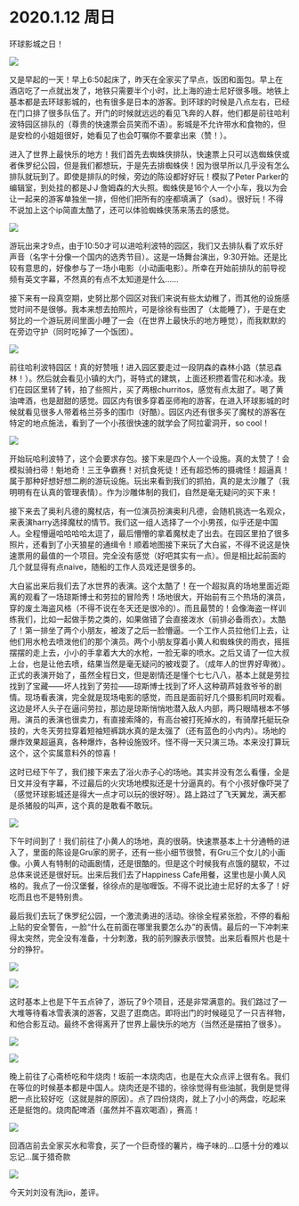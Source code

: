 # 2020.1.12 周日

环球影城之日！

![](../../../.gitbook/assets/img_0674.jpeg)

又是早起的一天！早上6:50起床了，昨天在全家买了早点，饭团和面包。早上在酒店吃了一点就出发了，地铁只需要半个小时，比上海的迪士尼好很多哦。地铁上基本都是去环球影城的，也有很多是日本的游客。到环球的时候是八点左右，已经在门口排了很多队伍了。开门的时候就远远的看见飞奔的人群，他们都是前往哈利波特园区排队的（尊贵的快速票会员笑而不语）。影城是不允许带水和食物的，但是安检的小姐姐很好，她看见了也会叮嘱你不要拿出来（赞！）。

进入了世界上最快乐的地方！我们首先去蜘蛛侠排队，快速票上只可以选蜘蛛侠或者侏罗纪公园，但是我们都想玩，于是先去排蜘蛛侠！因为很早所以几乎没有怎么排队就玩到了。即使是排队的时候，旁边的陈设都好好玩！模拟了Peter Parker的编辑室，到处挂的都是J·J·詹姆森的大头照。蜘蛛侠是16个人一个小车，我以为会让一起来的游客单独坐一排，但他们把所有的座都填满了（sad）。很好玩！不得不说加上这个ip简直太酷了，还可以体验蜘蛛侠荡来荡去的感觉。

![](../../../.gitbook/assets/img_0687.jpeg)

游玩出来才9点，由于10:50才可以进哈利波特的园区，我们又去排队看了欢乐好声音（名字十分像一个国内的选秀节目）。这是一场舞台演出，9:30开始。还是比较有意思的，好像参与了一场小电影（小动画电影）。所幸在开始前排队的前导视频有英文字幕，不然真的有点不太知道是什么……

接下来有一段真空期，史努比那个园区对我们来说有些太幼稚了，而其他的设施感觉时间不是很够。我本来想去拍照片，可是徐徐有些困了（太能睡了），于是在史努比的一个游玩房间里面小睡了一会（在世界上最快乐的地方睡觉），而我默默的在旁边守护（同时吃掉了一个饭团）。

![](../../../.gitbook/assets/img_0691.jpeg)

前往哈利波特园区！真的好赞哦！进入园区要走过一段阴森的森林小路（禁忌森林！）。然后就会看见小镇的大门，哥特式的建筑，上面还积攒着雪花和冰凌。我们在园区里转了转，拍了些照片，买了两根churritos，感觉有点太甜了。喝了黄油啤酒，也是甜甜的感觉。园区内有很多穿着巫师袍的游客，在进入环球影城的时候就看见很多人带着格兰芬多的围巾（好酷）。园区内还有很多买了魔杖的游客在特定的地点施法，看到了一个小孩很快速的就学会了阿拉霍洞开，so cool！

![](../../../.gitbook/assets/img_0656.jpeg)

开始玩哈利波特了，这个会要求存包。接下来是四个人一个设施。真的太赞了！会模拟骑扫帚！魁地奇！三王争霸赛！对抗食死徒！还有超恐怖的摄魂怪！超逼真！属于那种好想好想二刷的游玩设施。玩出来看到我们的抓拍，真的是太沙雕了（我明明有在认真的管理表情）。作为沙雕体制的我们，自然是毫无疑问的买下来！

接下来去了奥利凡德的魔杖店，有一位演员扮演奥利凡德，会随机挑选一名观众，来表演harry选择魔杖的情节。我们这一组人选择了一个小男孩，似乎还是中国人。全程懵逼哈哈哈哈太逗了，最后懵懵的拿着魔杖走了出去。在园区里拍了很多照片，还看到了小天狼星的通缉令！顺着地图接下来玩了大白鲨，不得不说这是快速票用的最值的一个项目。完全没有感觉（好吧其实有一点）。但是相比起前面的几个就显得有点naive，随船的工作人员戏还是很多的。

大白鲨出来后我们去了水世界的表演。这个太酷了！在一个超拟真的场地里面近距离的观看了一场琼斯博士和劳拉的冒险秀！场地很大，开始前有三个热场的演员，穿的废土海盗风格（不得不说在冬天还是很冷的）。而且最赞的！会像海盗一样训练我们，比如一起做手势之类的，如果做错了会直接泼水（前排必备雨衣）。太酷了！第一排坐了两个小朋友，被泼了之后一脸懵逼。一个工作人员拉他们上去，让他们用水枪去喷泼他们的那个演员。两个小朋友穿着小黄人和蜘蛛侠的雨衣，摇摇摆摆的走上去，小小的手拿着大大的水枪，一脸无辜的喷水。之后又请了一位大叔上台，也是让他去喷，结果当然是毫无疑问的被戏耍了。（成年人的世界好卑微）。正式的表演开始了，虽然全程日文，但是剧情还是懂个七七八八，基本上就是劳拉找到了宝藏——坏人找到了劳拉——琼斯博士找到了坏人这种葫芦娃救爷爷的剧情。现场看表演，完全就是现场电影的感觉，而且是面前好几个摄影机同时观看。这边是坏人头子在逼问劳拉，那边是琼斯悄悄地潜入敌人内部，两只眼晴根本不够用。演员的表演也很卖力，有直接索降的，有高台被打死掉水的，有骑摩托艇玩杂技的，大冬天劳拉穿着短袖短裤跳水真的是太强了（还有蓝色的小内内）。场地的爆炸效果超逼真，各种爆炸，各种设施毁坏。怪不得一天只演三场。本来没打算玩这个，这个实属意料外的惊喜！

这时已经下午了，我们接下来去了浴火赤子心的场地。其实并没有怎么看懂，全是日文并没有字幕，不过最后的火灾场地模拟还是十分逼真的。有个小孩好像吓哭了（感觉环球影城还是得大一点才可以玩的很好呀）。路上路过了飞天翼龙，满天都是杀猪般的叫声，这个真的是敢看不敢玩。

![](../../../.gitbook/assets/img_0671.jpeg)

下午时间到了！我们前往了小黄人的场地，真的很萌。快速票基本上十分通畅的进入了，里面的陈设是Gru家的房子，还有一些小细节很赞，有Gru三个女儿的小画像。小黄人有特制的动画剧情，还是很酷的。但是这个时候我有点饿的腿软，不过总体来说还是很好玩。出来后我们去了Happiness Cafe用餐，这里也是小黄人风格的。我点了一份汉堡餐，徐徐点的是咖喱饭。不得不说比迪士尼好的太多了！好吃而且也不是特别贵。

最后我们去玩了侏罗纪公园，一个激流勇进的活动。徐徐全程紧张脸，不停的看船上贴的安全警告，一脸“什么在前面在哪里我要怎么办”的表情。最后的一下冲刺来得太突然，完全没有准备，十分刺激，我的前列腺表示很赞。出来后看照片也是十分的狰狞。

![](../../../.gitbook/assets/img_0681.jpeg)

![](../../../.gitbook/assets/img_0680.jpeg)

这时基本上也是下午五点钟了，游玩了9个项目，还是非常满意的。我们路过了一大堆等待看冰雪表演的游客，又逛了逛商店。即将出门的时候碰见了一只吉祥物，和他合影互动。最终不舍得离开了世界上最快乐的地方（当然还是摆拍了很多）。

![](../../../.gitbook/assets/img_0679.jpeg)

![](../../../.gitbook/assets/img_0675.jpeg)

晚上前往了心斋桥吃和牛烧肉！坂前一本烧肉店，也是在大众点评上很有名。我们在等位的时候基本都是中国人。烧肉还是不错的，徐徐觉得有些油腻，我倒是觉得肥一点比较好吃（这就是胖的原因）。点了四份烧肉，就上了小小的两盘，吃起来还是挺饱的。烧肉配啤酒（虽然并不喜欢喝酒），赛高！

![](../../../.gitbook/assets/img_0716.jpeg)

回酒店前去全家买水和零食，买了一个巨奇怪的薯片，梅子味的…口感十分的难以忘记…属于猎奇款

![](../../../.gitbook/assets/img_0740.jpeg)

今天刘刘没有洗jio，差评。

